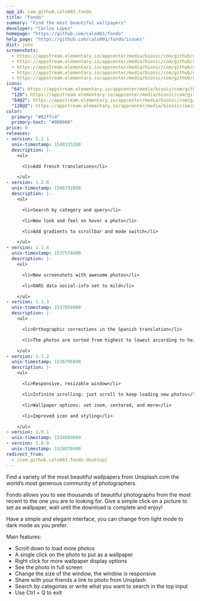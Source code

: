 ```yaml
---
app_id: com.github.calo001.fondo
title: "Fondo"
summary: "Find the most beautiful wallpapers"
developer: "Carlos Lopez"
homepage: "https://github.com/calo001/fondo"
help_page: "https://github.com/calo001/fondo/issues"
dist: juno
screenshots:
  - https://appstream.elementary.io/appcenter/media/bionic/com/github/calo001.fondo/3B0BE8F5995FE617055D85BF8F436821/screenshots/image-1_orig.png
  - https://appstream.elementary.io/appcenter/media/bionic/com/github/calo001.fondo/3B0BE8F5995FE617055D85BF8F436821/screenshots/image-2_orig.png
  - https://appstream.elementary.io/appcenter/media/bionic/com/github/calo001.fondo/3B0BE8F5995FE617055D85BF8F436821/screenshots/image-3_orig.png
  - https://appstream.elementary.io/appcenter/media/bionic/com/github/calo001.fondo/3B0BE8F5995FE617055D85BF8F436821/screenshots/image-4_orig.png
  - https://appstream.elementary.io/appcenter/media/bionic/com/github/calo001.fondo/3B0BE8F5995FE617055D85BF8F436821/screenshots/image-5_orig.png
icons:
  "64": https://appstream.elementary.io/appcenter/media/bionic/com/github/calo001.fondo/3B0BE8F5995FE617055D85BF8F436821/icons/64x64/com.github.calo001.fondo_com.github.calo001.fondo.png
  "128": https://appstream.elementary.io/appcenter/media/bionic/com/github/calo001.fondo/3B0BE8F5995FE617055D85BF8F436821/icons/128x128/com.github.calo001.fondo_com.github.calo001.fondo.png
  "64@2": https://appstream.elementary.io/appcenter/media/bionic/com/github/calo001.fondo/3B0BE8F5995FE617055D85BF8F436821/icons/64x64@2/com.github.calo001.fondo_com.github.calo001.fondo.png
  "128@2": https://appstream.elementary.io/appcenter/media/bionic/com/github/calo001.fondo/3B0BE8F5995FE617055D85BF8F436821/icons/128x128@2/com.github.calo001.fondo_com.github.calo001.fondo.png
color:
  primary: "#82ffc4"
  primary-text: "#000000"
price: 0
releases:
- version: 1.2.1
  unix-timestamp: 1548115200
  description: |-
    <ul>

      <li>Add french translations</li>

    </ul>
- version: 1.2.0
  unix-timestamp: 1546732800
  description: |-
    <ul>

      <li>Search by category and query</li>

      <li>New look and feel on hover a photo</li>

      <li>Add gradients to scrollbar and mode switch</li>

    </ul>
- version: 1.1.4
  unix-timestamp: 1537574400
  description: |-
    <ul>

      <li>New screenshots with awesome photos</li>

      <li>OARS data social-info set to mild</li>

    </ul>
- version: 1.1.3
  unix-timestamp: 1537056000
  description: |-
    <ul>

      <li>Orthographic corrections in the Spanish translation</li>

      <li>The photos are sorted from highest to lowest according to height</li>

    </ul>
- version: 1.1.2
  unix-timestamp: 1536796800
  description: |-
    <ul>

      <li>Responsive, resizable window</li>

      <li>Infinite scrolling: just scroll to keep loading new photos</li>

      <li>Wallpaper options: set zoom, centered, and more</li>

      <li>Improved icon and styling</li>

    </ul>
- version: 1.0.1
  unix-timestamp: 1534809600
- version: 1.0.0
  unix-timestamp: 1528070400
redirect_from:
  - /com.github.calo001.fondo.desktop/
---
```


<p>Find a variety of the most beautiful wallpapers from Unsplash.com the world’s most generous community of photographers.</p>
<p>Fondo allows you to see thousands of beautiful photographs from the most recent to the one you are to looking for. Give a simple click on a picture to set as wallpaper, wait until the download is complete and enjoy!</p>
<p>Have a simple and elegant interface, you can change from light mode to dark mode as you prefer.</p>
<p>Main features:</p>
<ul>
  <li>Scroll down to load more photos</li>
  <li>A single click on the photo to put as a wallpaper</li>
  <li>Right click for more wallpaper display options</li>
  <li>See the photo in full screen</li>
  <li>Change the size of the window, the window is responsive</li>
  <li>Share with your friends a link to photo from Unsplash</li>
  <li>Search by categories or write what you want to search in the top input</li>
  <li>Use Ctrl + Q to exit</li>
</ul>